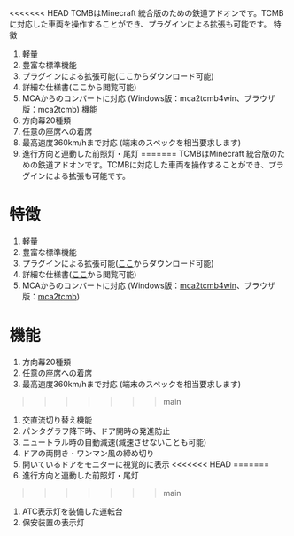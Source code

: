 <<<<<<< HEAD
TCMBはMinecraft 統合版のための鉄道アドオンです。TCMBに対応した車両を操作することができ、プラグインによる拡張も可能です。
特徴
1. 軽量
1. 豊富な標準機能
1. プラグインによる拡張可能(ここからダウンロード可能)
1. 詳細な仕様書(ここから閲覧可能)
1. MCAからのコンバートに対応 (Windows版：mca2tcmb4win、ブラウザ版：mca2tcmb)
機能
1. 方向幕20種類
1. 任意の座席への着席
1. 最高速度360km/hまで対応 (端末のスペックを相当要求します)
1. 進行方向と連動した前照灯・尾灯
=======
TCMBはMinecraft 統合版のための鉄道アドオンです。TCMBに対応した車両を操作することができ、プラグインによる拡張も可能です。<br>
# 特徴
1. 軽量
1. 豊富な標準機能
1. プラグインによる拡張可能([ここ](https://tcmb.ie-t.net/download/plugin/)からダウンロード可能)
1. 詳細な仕様書([ここ](https://tcmb.ie-t.net/pdfjs/web/viewer.html?file=/download/docs/files/tcmb.pdf)から閲覧可能)
1. MCAからのコンバートに対応 (Windows版：[mca2tcmb4win](https://tcmb.ie-t.net/download/mca2tcmb4win/)、ブラウザ版：[mca2tcmb](https://tcmb.ie-t.net/tools/mca2tcmb/))<br>
# 機能
1. 方向幕20種類
1. 任意の座席への着席
1. 最高速度360km/hまで対応 (端末のスペックを相当要求します)
>>>>>>> main
1. 交直流切り替え機能
1. パンタグラフ降下時、ドア開時の発進防止
1. ニュートラル時の自動減速(減速させないことも可能)
1. ドアの両開き・ワンマン風の締め切り
1. 開いているドアをモニターに視覚的に表示
<<<<<<< HEAD
=======
1. 進行方向と連動した前照灯・尾灯
>>>>>>> main
1. ATC表示灯を装備した運転台
1. 保安装置の表示灯

